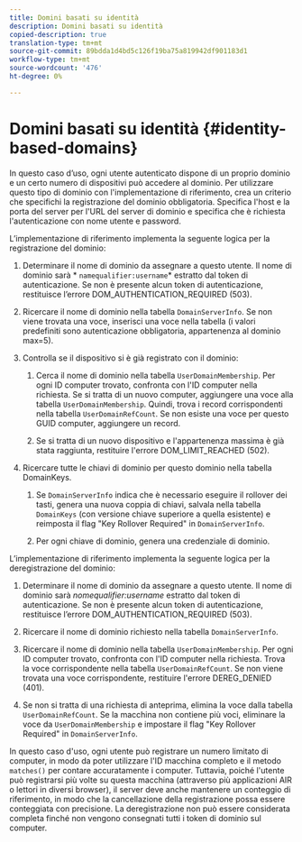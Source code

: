 ```yaml
---
title: Domini basati su identità
description: Domini basati su identità
copied-description: true
translation-type: tm+mt
source-git-commit: 89bdda1d4bd5c126f19ba75a819942df901183d1
workflow-type: tm+mt
source-wordcount: '476'
ht-degree: 0%

---
```



# Domini basati su identità {#identity-based-domains}

In questo caso d’uso, ogni utente autenticato dispone di un proprio dominio e un certo numero di dispositivi può accedere al dominio. Per utilizzare questo tipo di dominio con l&#39;implementazione di riferimento, crea un criterio che specifichi la registrazione del dominio obbligatoria. Specifica l&#39;host e la porta del server per l&#39;URL del server di dominio e specifica che è richiesta l&#39;autenticazione con nome utente e password.

L’implementazione di riferimento implementa la seguente logica per la registrazione del dominio:

1. Determinare il nome di dominio da assegnare a questo utente. Il nome di dominio sarà * `namequalifier:username`* estratto dal token di autenticazione. Se non è presente alcun token di autenticazione, restituisce l’errore DOM_AUTHENTICATION_REQUIRED (503).
1. Ricercare il nome di dominio nella tabella `DomainServerInfo`. Se non viene trovata una voce, inserisci una voce nella tabella (i valori predefiniti sono autenticazione obbligatoria, appartenenza al dominio max=5).
1. Controlla se il dispositivo si è già registrato con il dominio:

   1. Cerca il nome di dominio nella tabella `UserDomainMembership`. Per ogni ID computer trovato, confronta con l&#39;ID computer nella richiesta. Se si tratta di un nuovo computer, aggiungere una voce alla tabella `UserDomainMembership`. Quindi, trova i record corrispondenti nella tabella `UserDomainRefCount`. Se non esiste una voce per questo GUID computer, aggiungere un record.

   1. Se si tratta di un nuovo dispositivo e l&#39;appartenenza massima è già stata raggiunta, restituire l&#39;errore DOM_LIMIT_REACHED (502).

1. Ricercare tutte le chiavi di dominio per questo dominio nella tabella DomainKeys.

   1. Se `DomainServerInfo` indica che è necessario eseguire il rollover dei tasti, genera una nuova coppia di chiavi, salvala nella tabella `DomainKeys` (con versione chiave superiore a quella esistente) e reimposta il flag &quot;Key Rollover Required&quot; in `DomainServerInfo`.

   1. Per ogni chiave di dominio, genera una credenziale di dominio.

L’implementazione di riferimento implementa la seguente logica per la deregistrazione del dominio:

1. Determinare il nome di dominio da assegnare a questo utente. Il nome di dominio sarà *nomequalifier:username* estratto dal token di autenticazione. Se non è presente alcun token di autenticazione, restituisce l’errore DOM_AUTHENTICATION_REQUIRED (503).
1. Ricercare il nome di dominio richiesto nella tabella `DomainServerInfo`.
1. Ricercare il nome di dominio nella tabella `UserDomainMembership`. Per ogni ID computer trovato, confronta con l&#39;ID computer nella richiesta. Trova la voce corrispondente nella tabella `UserDomainRefCount`. Se non viene trovata una voce corrispondente, restituire l&#39;errore DEREG_DENIED (401).

1. Se non si tratta di una richiesta di anteprima, elimina la voce dalla tabella `UserDomainRefCount`. Se la macchina non contiene più voci, eliminare la voce da `UserDomainMembership` e impostare il flag &quot;Key Rollover Required&quot; in `DomainServerInfo`.

In questo caso d&#39;uso, ogni utente può registrare un numero limitato di computer, in modo da poter utilizzare l&#39;ID macchina completo e il metodo `matches()` per contare accuratamente i computer. Tuttavia, poiché l&#39;utente può registrarsi più volte su questa macchina (attraverso più applicazioni AIR o lettori in diversi browser), il server deve anche mantenere un conteggio di riferimento, in modo che la cancellazione della registrazione possa essere conteggiata con precisione. La deregistrazione non può essere considerata completa finché non vengono consegnati tutti i token di dominio sul computer.
